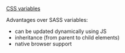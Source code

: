 [CSS variables](https://scrimba.com/learn/cssvariables)

Advantages over SASS variables:
- can be updated dynamically using JS
- inheritance (from parent to child elements)
- native browser support
